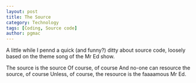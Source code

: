 ```yaml
---
layout: post
title: The Source
category: Technology
tags: [Coding, Source code]
author: pgmac
---
```

A little while I pennd a quick (and funny?) ditty about source code, loosely based on the theme song of the Mr Ed show.

The source is the source
Of course, of course
And no-one can resource the source, of course
Unless, of course, the resource is the faaaamous Mr Ed.
